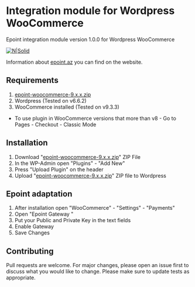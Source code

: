 # Integration module for Wordpress WooCommerce
Epoint integration module version 1.0.0 for Wordpress WooCommerce

[![N|Solid](https://epoint.az/images/logo.svg)](https://epoint.az/)

Information about [epoint.az](https://epoint.az) you can find on the website.

## Requirements
1. [epoint-woocommerce-9.x.x.zip](https://abbaszade.dev/epoint-woocommerce-9.x.x.zip)
2. Wordpress (Tested on v6.6.2)
3. WooCommerce installed (Tested on v9.3.3)
* To use plugin in WooCommerce versions that more than v8 - Go to Pages - Checkout - Classic Mode

## Installation
1. Download "[epoint-woocommerce-9.x.x.zip](https://abbaszade.dev/epoint-woocommerce-9.x.x.zip)" ZIP File
2. In the WP-Admin open "Plugins" - "Add New"
3. Press "Upload Plugin" on the header
4. Upload "[epoint-woocommerce-9.x.x.zip](https://abbaszade.dev/epoint-woocommerce-9.x.x.zip)" ZIP file to Wordpress

## Epoint adaptation
1. After installation open "WooCommerce" - "Settings" - "Payments"
2. Open "Epoint Gateway "
3. Put your Public and Private Key in the text fields
5. Enable Gateway
6. Save Changes

## Contributing
Pull requests are welcome. For major changes, please open an issue first to discuss what you would like to change.
Please make sure to update tests as appropriate.
